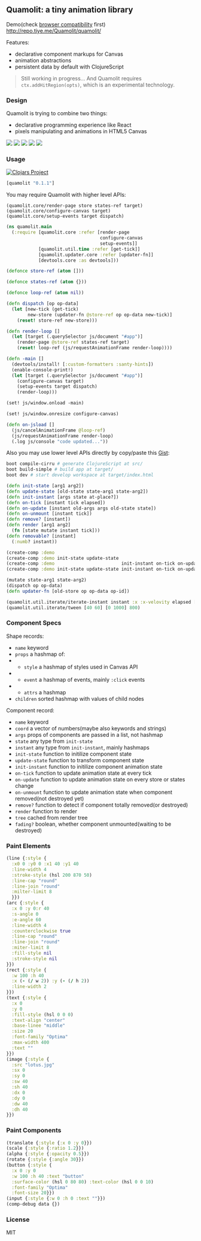
Quamolit: a tiny animation library
----

Demo(check [browser compatibility][Browser_compatibility] first) http://repo.tiye.me/Quamolit/quamolit/

[Browser_compatibility]: https://developer.mozilla.org/en-US/docs/Web/API/CanvasRenderingContext2D/addHitRegion#Browser_compatibility

Features:

* declarative component markups for Canvas
* animation abstractions
* persistent data by default with ClojureScript

> Still working in progress... And Quamolit requires `ctx.addHitRegion(opts)`, which is an experimental technology.

### Design

Quamolit is trying to combine two things:

* declarative programming experience like React
* pixels manipulating and animations in HTML5 Canvas

![](https://pbs.twimg.com/media/Cgnn_hRU8AIzZfL.jpg)
![](https://pbs.twimg.com/media/Cg8Cxm4UkAAzDCl.png)
![](https://pbs.twimg.com/media/CgnoDXAUoAACK4p.jpg)
![](https://pbs.twimg.com/media/CgnoIH_UcAIlDIg.jpg)
![](https://pbs.twimg.com/media/Cg8IotoU0AA2rGq.jpg)

### Usage

[![Clojars Project](https://img.shields.io/clojars/v/quamolit.svg)](https://clojars.org/quamolit)

```clojure
[quamolit "0.1.1"]
```

You may require Quamolit with higher level APIs:

```cojure
(quamolit.core/render-page store states-ref target)
(quamolit.core/configure-canvas target)
(quamolit.core/setup-events target dispatch)
```

```clojure
(ns quamolit.main
  (:require [quamolit.core :refer [render-page
                                   configure-canvas
                                   setup-events]]
            [quamolit.util.time :refer [get-tick]]
            [quamolit.updater.core :refer [updater-fn]]
            [devtools.core :as devtools]))

(defonce store-ref (atom []))

(defonce states-ref (atom {}))

(defonce loop-ref (atom nil))

(defn dispatch [op op-data]
  (let [new-tick (get-tick)
        new-store (updater-fn @store-ref op op-data new-tick)]
    (reset! store-ref new-store)))

(defn render-loop []
  (let [target (.querySelector js/document "#app")]
    (render-page @store-ref states-ref target)
    (reset! loop-ref (js/requestAnimationFrame render-loop))))

(defn -main []
  (devtools/install! [:custom-formatters :santy-hints])
  (enable-console-print!)
  (let [target (.querySelector js/document "#app")]
    (configure-canvas target)
    (setup-events target dispatch)
    (render-loop)))

(set! js/window.onload -main)

(set! js/window.onresize configure-canvas)

(defn on-jsload []
  (js/cancelAnimationFrame @loop-ref)
  (js/requestAnimationFrame render-loop)
  (.log js/console "code updated..."))
```

Also you may use lower level APIs directly by copy/paste this [Gist][Gist]:

[Gist]: https://gist.github.com/jiyinyiyong/62a3e7a1350023e41af7672f111ab369

```bash
boot compile-cirru # generate ClojureScript at src/
boot build-simple # build app at target/
boot dev # start develop workspace at target/index.html
```

```clj
(defn init-state [arg1 arg2])
(defn update-state [old-state state-arg1 state-arg2])
(defn init-instant [args state at-place?])
(defn on-tick [instant tick elapsed])
(defn on-update [instant old-args args old-state state])
(defn on-unmount [instant tick])
(defn remove? [instant])
(defn render [arg1 arg2]
  (fn [state mutate instant tick]))
(defn removable? [instant]
  (:numb? instant))

(create-comp :demo                                                                            render)
(create-comp :demo init-state update-state                                                    render)
(create-comp :demo                         init-instant on-tick on-update on-mount removable? render)
(create-comp :demo init-state update-state init-instant on-tick on-update on-mount removable? render)

(mutate state-arg1 state-arg2)
(dispatch op op-data)
(defn updater-fn [old-store op op-data op-id])

(quamolit.util.iterate/iterate-instant instant :x :x-velovity elapsed [lower-bound upper-bound])
(quamolit.util.iterate/tween [40 60] [0 1000] 800)
```

### Component Specs

Shape records:

* `name` keyword
* `props` a hashmap of:
* * `style` a hashmap of styles used in Canvas API
* * `event` a hashmap of events, mainly `:click` events
* * `attrs` a hashmap
* `children` sorted hashmap with values of child nodes

Component record:

* `name` keyword
* `coord` a vector of numbers(maybe also keywords and strings)
* `args` props of components are passed in a list, not hashmap
* `state` any type from `init-state`
* `instant` any type from `init-instant`, mainly hashmaps
* `init-state` function to initilize component state
* `update-state` function to transform component state
* `init-instant` function to initilize component animation state
* `on-tick` function to update animation state at every tick
* `on-update` function to update animation state on every store or states change
* `on-unmount` function to update animation state when component removed(not destroyed yet)
* `remove?` function to detect if component totally removed(or destroyed)
* `render` function to render
* `tree` cached from render tree
* `fading?` boolean, whether component unmounted(waiting to be destroyed)

### Paint Elements

```clj
(line {:style {
  :x0 0 :y0 0 :x1 40 :y1 40
  :line-width 4
  :stroke-style (hsl 200 870 50)
  :line-cap "round"
  :line-join "round"
  :milter-limit 8
  }})
(arc {:style {
  :x 0 :y 0:r 40
  :s-angle 0
  :e-angle 60
  :line-width 4
  :counterclockwise true
  :line-cap "round"
  :line-join "round"
  :miter-limit 8
  :fill-style nil
  :stroke-style nil
}})
(rect {:style {
  :w 100 :h 40
  :x (- (/ w 2)) :y (- (/ h 2))
  :line-width 2
}})
(text {:style {
  :x 0
  :y 0
  :fill-style (hsl 0 0 0)
  :text-align "center"
  :base-linee "middle"
  :size 20
  :font-family "Optima"
  :max-width 400
  :text ""
}})
(image {:style {
  :src "lotus.jpg"
  :sx 0
  :sy 0
  :sw 40
  :sh 40
  :dx 0
  :dy 0
  :dw 40
  :dh 40
}})
```

### Paint Components

```clj
(translate {:style {:x 0 :y 0}})
(scale {:style {:ratio 1.2}})
(alpha {:style {:opacity 0.5}})
(rotate {:style {:angle 30}})
(button {:style {
  :x 0 :y 0
  :w 100 :h 40 :text "button"
  :surface-color (hsl 0 80 80) :text-color (hsl 0 0 10)
  :font-family "Optima"
  :font-size 20}})
(input {:style {:w 0 :h 0 :text ""}})
(comp-debug data {})
```

### License

MIT
